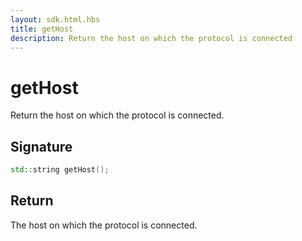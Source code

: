 ```yaml
---
layout: sdk.html.hbs
title: getHost
description: Return the host on which the protocol is connected
---
```


# getHost

Return the host on which the protocol is connected.

## Signature

```cpp
std::string getHost();
```

## Return

The host on which the protocol is connected.